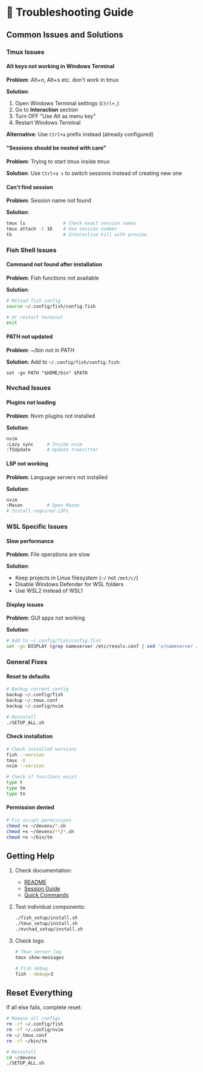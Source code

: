 # 🔧 Troubleshooting Guide

## Common Issues and Solutions

### Tmux Issues

#### Alt keys not working in Windows Terminal
**Problem**: Alt+n, Alt+s etc. don't work in tmux

**Solution**:
1. Open Windows Terminal settings (`Ctrl+,`)
2. Go to **Interaction** section
3. Turn OFF "Use Alt as menu key"
4. Restart Windows Terminal

**Alternative**: Use `Ctrl+a` prefix instead (already configured)

#### "Sessions should be nested with care"
**Problem**: Trying to start tmux inside tmux

**Solution**: Use `Ctrl+a s` to switch sessions instead of creating new one

#### Can't find session
**Problem**: Session name not found

**Solution**:
```bash
tmux ls              # Check exact session names
tmux attach -t 10    # Use session number
tk                   # Interactive kill with preview
```

### Fish Shell Issues

#### Command not found after installation
**Problem**: Fish functions not available

**Solution**:
```bash
# Reload fish config
source ~/.config/fish/config.fish

# Or restart terminal
exit
```

#### PATH not updated
**Problem**: ~/bin not in PATH

**Solution**:
Add to `~/.config/fish/config.fish`:
```fish
set -gx PATH "$HOME/bin" $PATH
```

### Nvchad Issues

#### Plugins not loading
**Problem**: Nvim plugins not installed

**Solution**:
```bash
nvim
:Lazy sync     # Inside nvim
:TSUpdate      # Update treesitter
```

#### LSP not working
**Problem**: Language servers not installed

**Solution**:
```bash
nvim
:Mason         # Open Mason
# Install required LSPs
```

### WSL Specific Issues

#### Slow performance
**Problem**: File operations are slow

**Solution**:
- Keep projects in Linux filesystem (`~/` not `/mnt/c/`)
- Disable Windows Defender for WSL folders
- Use WSL2 instead of WSL1

#### Display issues
**Problem**: GUI apps not working

**Solution**:
```bash
# Add to ~/.config/fish/config.fish
set -gx DISPLAY (grep nameserver /etc/resolv.conf | sed 's/nameserver //'):0
```

### General Fixes

#### Reset to defaults
```bash
# Backup current config
backup ~/.config/fish
backup ~/.tmux.conf
backup ~/.config/nvim

# Reinstall
./SETUP_ALL.sh
```

#### Check installation
```bash
# Check installed versions
fish --version
tmux -V
nvim --version

# Check if functions exist
type t
type tm
type tn
```

#### Permission denied
```bash
# Fix script permissions
chmod +x ~/devenv/*.sh
chmod +x ~/devenv/**/*.sh
chmod +x ~/bin/tm
```

## Getting Help

1. Check documentation:
   - [README](../README.md)
   - [Session Guide](../tmux_setup/docs/SESSION_MASTERY_GUIDE.md)
   - [Quick Commands](../tmux_setup/docs/QUICK_COMMANDS.md)

2. Test individual components:
   ```bash
   ./fish_setup/install.sh
   ./tmux_setup/install.sh
   ./nvchad_setup/install.sh
   ```

3. Check logs:
   ```bash
   # Tmux server log
   tmux show-messages

   # Fish debug
   fish --debug=3
   ```

## Reset Everything

If all else fails, complete reset:
```bash
# Remove all configs
rm -rf ~/.config/fish
rm -rf ~/.config/nvim
rm ~/.tmux.conf
rm -rf ~/bin/tm

# Reinstall
cd ~/devenv
./SETUP_ALL.sh
```